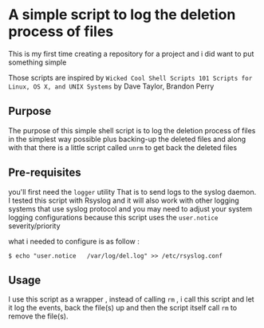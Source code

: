 # A simple script to log the deletion process of files

This is my first time creating a repository for a project and i did want to put something simple

Those scripts are inspired by ```Wicked Cool Shell Scripts 101 Scripts for Linux, OS X, and UNIX Systems``` by Dave Taylor, Brandon Perry
## Purpose
The purpose of this simple shell script is to log the deletion process of files in the simplest way possible
plus backing-up the deleted files  and along with that there is a little script called ```unrm```
to get back the deleted files
## Pre-requisites
you'll first need the ```logger``` utility That is to send logs to the syslog daemon.
I tested this script with Rsyslog and it will also work with other logging systems that use syslog protocol
and you may need to adjust your system logging configurations because this script uses the ```user.notice``` severity/priority

what i needed to configure is as follow :
```
$ echo "user.notice   /var/log/del.log" >> /etc/rsyslog.conf
```
## Usage
I use this script as a wrapper , instead of calling ```rm``` ,
i call this script and let it log the events, back the file(s) up and  then the script itself call ```rm``` to remove the file(s).

